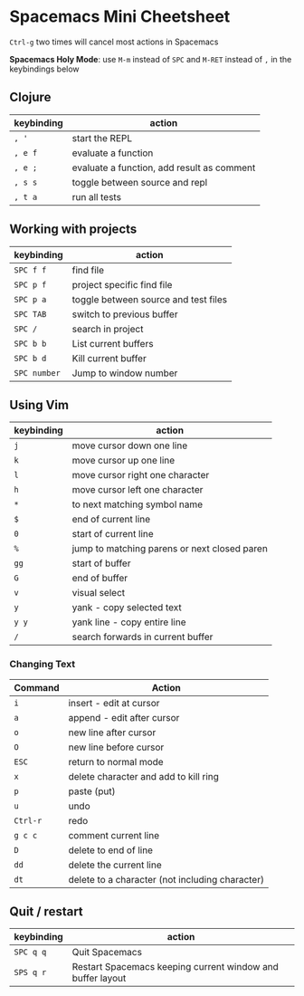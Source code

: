 # Spacemacs Mini Cheetsheet

`Ctrl-g` two times will cancel most actions in Spacemacs

**Spacemacs Holy Mode**: use `M-m` instead of `SPC` and `M-RET` instead of `,` in the keybindings below

## Clojure

| keybinding | action                                     |
|------------|--------------------------------------------|
| `, '`      | start the REPL                             |
| `, e f`    | evaluate a function                        |
| `, e ;`    | evaluate a function, add result as comment |
| `, s s`    | toggle between source and repl             |
| `, t a`    | run all tests                              |


## Working with projects

| keybinding   | action                               |
|--------------|--------------------------------------|
| `SPC f f`    | find file                            |
| `SPC p f`    | project specific find file           |
| `SPC p a`    | toggle between source and test files |
| `SPC TAB`    | switch to previous buffer            |
| `SPC /`      | search in project                    |
| `SPC b b`    | List current buffers                 |
| `SPC b d`    | Kill current buffer                  |
| `SPC number` | Jump to window number                |

## Using Vim

| keybinding | action                                       |
|------------|----------------------------------------------|
| `j`        | move cursor down one line                    |
| `k`        | move cursor up one line                      |
| `l`        | move cursor right one character              |
| `h`        | move cursor left one character               |
| `*`        | to next matching symbol name                 |
| `$`        | end of current line                          |
| `0`        | start of current line                        |
| `%`        | jump to matching parens or next closed paren |
| `gg`       | start of buffer                              |
| `G`        | end of buffer                                |
| `v`        | visual select                                |
| `y`        | yank - copy selected text                    |
| `y y`      | yank line - copy entire line                 |
| `/`        | search forwards in current buffer            |

### Changing Text

| Command  | Action                                          |
| ---      | ---                                             |
| `i`      | insert - edit at cursor                         |
| `a`      | append - edit after cursor                      |
| `o`      | new line after cursor                           |
| `O`      | new line before cursor                          |
| `ESC`    | return to normal mode                           |
| `x`      | delete character and add to kill ring           |
| `p`      | paste (put)                                     |
| `u`      | undo                                            |
| `Ctrl-r` | redo                                            |
| `g c c`  | comment current line                            |
| `D`     | delete to end of line                           |
| `dd`     | delete the current line                         |
| `dt`     | delete to a character (not including character) |

## Quit / restart

| keybinding | action                                       |
|------------|----------------------------------------------|
| `SPC q q` | Quit Spacemacs                                             |
| `SPS q r` | Restart Spacemacs keeping current window and buffer layout |
